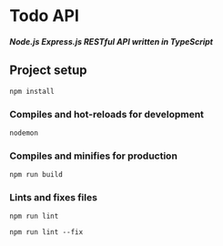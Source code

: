 # Todo API

##### Node.js Express.js RESTful API written in TypeScript

## Project setup
```
npm install
```
### Compiles and hot-reloads for development
```
nodemon
```
### Compiles and minifies for production
```
npm run build
```
### Lints and fixes files
```
npm run lint
```
```
npm run lint --fix
```
